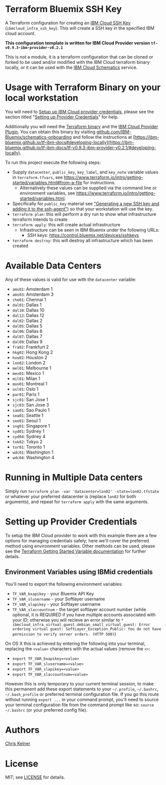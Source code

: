 # Terraform Bluemix SSH Key
A Terraform configuration for creating an [IBM Cloud SSH Key](https://ibm-bluemix.github.io/tf-ibm-docs/tf-v0.9.3-ibm-provider-v0.2.1/r/infra_ssh_key.html) (`ibmcloud_infra_ssh_key`). This will create a SSH key in the specified IBM cloud account.

**This configuration template is written for IBM Cloud Provider version `tf-v0.9.3-ibm-provider-v0.2.1`**

This is not a module, it is a terraform configuration that can be cloned or forked to be used and/or modified with the IBM Cloud terraform binary locally, or it can be used with the [IBM Cloud Schematics](https://console.ng.bluemix.net/docs/services/schematics/index.html#gettingstarted) service.

# Usage with Terraform Binary on your local workstation
You will need to [Setup up IBM Cloud provider credentials](#setting-up-provider-credentials), please see the section titled "[Setting up Provider Credentials](#setting-up-provider-credentials)" for help.

Additionally you will need the [Terraform binary](https://www.terraform.io/intro/getting-started/install.html) and the [IBM Cloud Provider Plugin](https://github.com/IBM-Bluemix/terraform/releases). You can obtain this binary by visiting [github.com/IBM-Bluemix/schematics-onboarding](https://github.com/IBM-Bluemix/schematics-onboarding#ibm-bluemix-schematics-service-on-boarding) and follow the instructions at [https://ibm-bluemix.github.io/tf-ibm-docs#developing-locally](https://ibm-bluemix.github.io/tf-ibm-docs/tf-v0.9.3-ibm-provider-v0.2.1/#developing-locally).

To run this project execute the following steps:

- Supply `datacenter`, `public_key`, `key_label`, and `key_note` variable values in `terraform.tfvars`, see https://www.terraform.io/intro/getting-started/variables.html#from-a-file for instructions.
  - Alternatively these values can be supplied via the command line or environment variables, see https://www.terraform.io/intro/getting-started/variables.html.
- Specifically for `public_key` material see ["Generating a new SSH key and adding it to the ssh-agent"](https://help.github.com/articles/generating-a-new-ssh-key-and-adding-it-to-the-ssh-agent/)) so that your workstation will use the key.
- `terraform plan`: this will perform a dry run to show what infrastructure terraform intends to create
- `terraform apply`: this will create actual infrastructure
  - Infrastructure can be seen in IBM Bluemix under the following URLs:
    - SSH keys: https://control.bluemix.net/devices/sshkeys
- `terraform destroy`: this will destroy all infrastructure which has been created

# Available Data Centers
Any of these values is valid for use with the `datacenter` variable:
- `ams01`: Amsterdam 1
- `ams03`: Amsterdam 3
- `che01`: Chennai 1
- `dal01`: Dallas 1
- `dal10`: Dallas 10
- `dal12`: Dallas 12
- `dal02`: Dallas 2
- `dal05`: Dallas 5
- `dal06`: Dallas 6
- `dal07`: Dallas 7
- `dal09`: Dallas 9
- `fra02`: Frankfurt 2
- `hkg02`: Hong Kong 2
- `hou02`: Houston 2
- `lon02`: London 2
- `mel01`: Melbourne 1
- `mex01`: Mexico 1
- `mil01`: Milan 1
- `mon01`: Montreal 1
- `osl01`: Oslo 1
- `par01`: Paris 1
- `sjc01`: San Jose 1
- `sjc03`: San Jose 3
- `sao01`: Sao Paulo 1
- `sea01`: Seattle 1
- `seo01`: Seoul 1
- `sng01`: Singapore 1
- `syd01`: Sydney 1
- `syd04`: Sydney 4
- `tok02`: Tokyo 2
- `tor01`: Toronto 1
- `wdc01`: Washington 1
- `wdc04`: Washington 4

# Running in Multiple Data centers
Simply run `terraform plan -var 'datacenter=lon02' -state=lon02.tfstate` or whatever your preferred datacenter is (replace `lon02` for both arguments), and repeat for `terraform apply` with the same arguments.

# Setting up Provider Credentials
To setup the IBM Cloud provider to work with this example there are a few options for managing credentials safely; here we'll cover the preferred method using environment variables. Other methods can be used, please see the [Terraform Getting Started Variable documentation](https://www.terraform.io/intro/getting-started/variables.html) for further details.

## Environment Variables using IBMid credentials
You'll need to export the following environment variables:

- `TF_VAR_bxapikey` - your Bluemix API Key
- `TF_VAR_slusername` - your Softlayer username
- `TF_VAR_slapikey` - your Softlayer username
- `TF_VAR_slaccountnum` - the target softlayer account number (while optional, it is REQUIRED if you have multiple accounts associated with your ID; otherwise you will recieve an error similar to `* ibmcloud_infra_virtual_guest.debian_small_virtual_guest: Error ordering virtual guest: SoftLayer_Exception_Public: You do not have permission to verify server orders. (HTTP 500)`)

On OS X this is achieved by entering the following into your terminal, replacing the `<value>` characters with the actual values (remove the `<>`:

- `export TF_VAR_bxapikey=<value>`
- `export TF_VAR_slusername=<value>`
- `export TF_VAR_slapikey=<value>`
- `export TF_VAR_slaccountnum=<value>`

However this is only temporary to your current terminal session, to make this permanent add these export statements to your `~/.profile`, `~/.bashrc`, `~/.bash_profile` or preferred terminal configuration file. If you go this route without running `export ...` in your command prompt, you'll need to source your terminal configuration file from the command prompt like so: `source ~/.bashrc` (or your preferred config file).

# Authors
[Chris Kelner](http://github.com/ckelner)

# License
MIT; see [LICENSE](LICENSE) for details.
